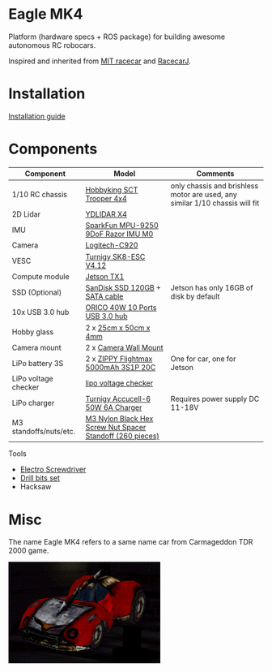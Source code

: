 # Eagle MK4

Platform (hardware specs + ROS package) for building awesome autonomous RC robocars.

Inspired and inherited from [MIT racecar](https://mit-racecar.github.io/) and [RacecarJ](https://racecarj.com/).

# Installation

[Installation guide](docs/installation-guide.md)

# Components

| Component | Model | Comments |
| --------- | ----- | -------- |
| 1/10 RC chassis | [Hobbyking SCT Trooper 4x4](https://hobbyking.com/en_us/trooper-pro-4x4-1-10-brushless-sct-arr.html) | only chassis and brishless motor are used, any similar 1/10 chassis will fit |
| 2D Lidar | [YDLIDAR X4](https://www.robotshop.com/de/en/ydlidar-x4-360-laser-scanner.html) | |
| IMU | [SparkFun MPU-9250 9DoF Razor IMU M0](https://www.exp-tech.de/sensoren/beschleunigung/7879/sparkfun-mpu-9250-9dof-razor-imu-m0) | |
| Camera | [Logitech-C920](https://www.amazon.de/Logitech-C920-Webcam-Videogespr%C3%A4che-Stereo-Mikrofonen/dp/B006A2Q81M) | |
| VESC | [Turnigy SK8-ESC V4.12](https://hobbyking.com/en_us/turnigy-sk8-esc-v4-12-for-electric-skateboard-conversion-w-bec.html) | |
| Compute module  | [Jetson TX1](https://developer.nvidia.com/embedded/buy/jetson-tx1) | |
| SSD (Optional)| [SanDisk SSD 120GB](https://www.amazon.de/gp/product/B07621PNWC) + [SATA cable](https://www.amazon.de/gp/product/B001VBLM9K) | Jetson has only 16GB of disk by default |
| 10x USB 3.0 hub | [ORICO 40W 10 Ports USB 3.0 hub](https://www.amazon.de/gp/product/B075QZ88DM) | |
| Hobby glass | 2 x [25cm x 50cm x 4mm](https://www.amazon.de/70101022-Hobbyglas-Gr%C3%B6%C3%9Fe-transparent-Glasscheibe/dp/B00ZZPHZ08) | |
| Camera mount | 2 x [Camera Wall Mount](https://www.amazon.de/gp/product/B00CKE5FBS/) | |
| LiPo battery 3S | 2 x [ZIPPY Flightmax 5000mAh 3S1P 20C](https://hobbyking.com/en_us/zippy-flightmax-5000mah-3s1p-20c.html) | One for car, one for Jetson |
| LiPo voltage checker | [lipo voltage checker](https://hobbyking.com/en_us/hobbykingtm-lipo-voltage-checker-2s-8s.html) | |
| LiPo charger | [Turnigy Accucell-6 50W 6A Charger](https://hobbyking.com/en_us/turnigy-accucell-6-50w-6a-balancer-charger-lihv-capable.html) | Requires power supply DC 11-18V |
| M3 standoffs/nuts/etc. | [M3 Nylon Black Hex Screw Nut Spacer Standoff (260 pieces)](https://www.amazon.de/gp/product/B01MFF5XIC) |

Tools
- [Electro Screwdriver](https://www.amazon.de/gp/product/B01MR4JWO6)
- [Drill bits set](https://www.amazon.de/gp/product/B01D17N8CA)
- Hacksaw

# Misc

The name Eagle MK4 refers to a same name car from Carmageddon TDR 2000 game.

![eaglemk4](docs/Eagle4.jpg)
